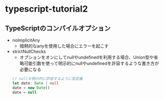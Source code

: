 # typescript-tutorial2


## TypeScriptのコンパイルオプション
- noImplicitAny
  - 暗黙的なanyを使用した場合にエラーを起こす
- strictNullChecks
  - オプションをオンにしてnullやundefinedを利用する場合、Union型や省略可能引数を使って明示的にnullやundefinedを許容するような書き方が必要になる
  ```typescript
  // nullを明示的に許容するように型定義
  let date: Date | null
  date = new Date()
  date = null
  ```

  